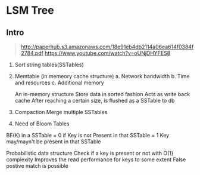
# LSM Tree 

## Intro
> http://paperhub.s3.amazonaws.com/18e91eb4db2114a06ea614f0384f2784.pdf
> https://www.youtube.com/watch?v=oUNjDHYFES8

1. Sort string tables(SSTables)
2. Memtable (in memeory cache structure)
    a. Network bandwidth
    b. Time and resources
    c. Additional memory 

    An in-memory structure
    Store data in sorted fashion
    Acts as write back cache
    After reaching a certain size, is flushed as a SSTable to db


3. Compaction
Merge multiple SSTables 

4. Need of Bloom Tables

BF(K) in a SSTable = 0 if Key is not Present in that SSTable
                   = 1 Key may/mayn't be present in that SSTable

Probabilistic data structure
Check if a key is present or not with O(1) complexity
Improves the read performance for keys to some extent
False postive match is possible

